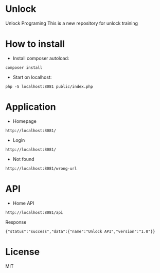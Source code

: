 # Unlock
Unlock Programing
This is a new repository for unlock training

# How to install

- Install composer autoload:

```
composer install
```

- Start on localhost:
```
php -S localhost:8081 public/index.php
```

# Application

- Homepage
```
http://localhost:8081/
```
- Login
```
http://localhost:8081/
```

- Not found
```
http://localhost:8081/wrong-url
```

# API
- Home API
```
http://localhost:8081/api
```

Response
```
{"status":"success","data":{"name":"Unlock API","version":"1.0"}}
```

# License

MIT
